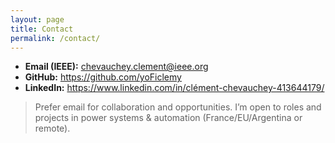 ```yaml
---
layout: page
title: Contact
permalink: /contact/
---
```


- **Email (IEEE):** <chevauchey.clement@ieee.org>
- **GitHub:** <https://github.com/yoFiclemy>
- **LinkedIn:** <https://www.linkedin.com/in/clément-chevauchey-413644179/>

> Prefer email for collaboration and opportunities. I’m open to roles and projects in power systems & automation (France/EU/Argentina or remote).
